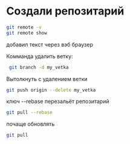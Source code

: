 # Создали репозитарий

```sh
git remote -v
git remote show
```
добавил текст через вэб браузер

Комманда удалить ветку:
```sh
 git branch -d my_vetka
```

Вытолкнуть с удалением ветки
```sh
git push origin --delete my_vetka
```

ключ --rebase перезальёт репозитарий
```sh
git pull --rebase
```

почаще обновлять
```sh
git pull
```

